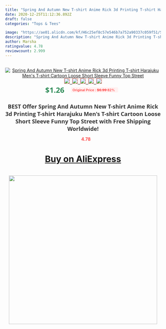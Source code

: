 ```yaml
---
title: "Spring And Autumn New T-shirt Anime Rick 3d Printing T-shirt Harajuku Men's T-shirt Cartoon Loose Short Sleeve Funny Top Street"
date: 2020-12-25T11:12:36.892Z
draft: false
categories: "Tops & Tees"

image: "https://ae01.alicdn.com/kf/H6c25ef8c57e546b7a752a90337c059f51/Spring-And-Autumn-New-T-shirt-Anime-Rick-3d-Printing-T-shirt-Harajuku-Men-s-T.jpg"
description: "Spring And Autumn New T-shirt Anime Rick 3d Printing T-shirt Harajuku Men's T-shirt Cartoon Loose Short Sleeve Funny Top Street"
author: Marsha
ratingvalue: 4.78
reviewcount: 2.999
---
```

<br>
<div style="text-align: center;">
<a href="https://s.click.aliexpress.com/e/_AaCSSp" target="_blank" rel="nofollow noopener noreferrer"><img alt="Spring And Autumn New T-shirt Anime Rick 3d Printing T-shirt Harajuku Men's T-shirt Cartoon Loose Short Sleeve Funny Top Street" class="magnifier-image" src="https://ae01.alicdn.com/kf/H6c25ef8c57e546b7a752a90337c059f51/Spring-And-Autumn-New-T-shirt-Anime-Rick-3d-Printing-T-shirt-Harajuku-Men-s-T.jpg_640x640.jpg">
<br>
<img style="border:1px solid salmon" src="https://ae01.alicdn.com/kf/H6c25ef8c57e546b7a752a90337c059f51/Spring-And-Autumn-New-T-shirt-Anime-Rick-3d-Printing-T-shirt-Harajuku-Men-s-T.jpg_120x120.jpg">&nbsp;&nbsp;<img style="border:1px solid salmon" src="https://ae01.alicdn.com/kf/H677f0dcacfd74f21a9411e240cd00e29L/Spring-And-Autumn-New-T-shirt-Anime-Rick-3d-Printing-T-shirt-Harajuku-Men-s-T.jpg_120x120.jpg">&nbsp;&nbsp;<img style="border:1px solid salmon" src="https://ae01.alicdn.com/kf/H954f5540b572428e94491d2cabd7cca7X/Spring-And-Autumn-New-T-shirt-Anime-Rick-3d-Printing-T-shirt-Harajuku-Men-s-T.jpg_120x120.jpg">&nbsp;&nbsp;<img style="border:1px solid salmon" src="https://ae01.alicdn.com/kf/H2fadfa0f097846dcb03e8db966588815x/Spring-And-Autumn-New-T-shirt-Anime-Rick-3d-Printing-T-shirt-Harajuku-Men-s-T.jpg_120x120.jpg">&nbsp;&nbsp;<img style="border:1px solid salmon" src="https://ae01.alicdn.com/kf/H35ee060147324289afcd8ba8e0b005faR/Spring-And-Autumn-New-T-shirt-Anime-Rick-3d-Printing-T-shirt-Harajuku-Men-s-T.jpg_120x120.jpg"></a></div><br0>
<div style="text-align: center;"><span style="background-color: white; border: 0px; box-sizing: border-box; color: seagreen; display: inline-block; font-family: &quot;open sans&quot; , &quot;arial&quot; , &quot;helvetica&quot; , sans-serif , &quot;heiti&quot;; font-size: 24px; font-stretch: inherit; font-weight: 700; line-height: inherit; margin: 0px 10px 0px 0px; padding: 0px; vertical-align: middle;">$1.26 </span>
<span style="background: rgb(255 , 241 , 241); border-radius: 3px; border: 0px; box-sizing: border-box; color: #ff4747; display: inline-block; font-family: inherit; font-size: 12px; font-stretch: inherit; font-style: inherit; font-variant: inherit; font-weight: 600; line-height: inherit; margin: 0px; padding: 2px 5px; transform: scale(0.9); vertical-align: middle;">Original Price : <b style="text-decoration: line-through;">$6.99 </b> 82%&nbsp;&nbsp;</span></div>
<h1 style="color: #333333; display: inline-block; font-family: &quot;open sans&quot; , &quot;arial&quot; , &quot;helvetica&quot; , sans-serif , &quot;heiti&quot;; font-size: 18px; font-stretch: inherit; font-weight: 700; text-align: center;">BEST Offer Spring And Autumn New T-shirt Anime Rick 3d Printing T-shirt Harajuku Men's T-shirt Cartoon Loose Short Sleeve Funny Top Street with Free Shipping Worldwide!</h1>
<div style="color: #ff4747; text-align: center;">
<img src="https://4.bp.blogspot.com/-M0ZcTcb-5uY/XleCXlxnR4I/AAAAAAAAAEc/OrjgMkXV1oMQFaCRZj5HQwOCBcu3w1FegCPcBGAYYCw/s1600/star.png" style="height: 15px;">&nbsp;<b>4.78</b></div>
<div class="button_cont" align="center"><a class="buynow_a" href="https://s.click.aliexpress.com/e/_AaCSSp" target="_blank" rel="nofollow noopener noreferrer"><H1>Buy on AliExpress</H1></a></div><br>
<div class="separator" style="clear: both; text-align: center;">
<img src="https://lh3.googleusercontent.com/-pTy5HemUv9M/XlePHvY0dAI/AAAAAAAAAE4/0nX5iRUoIWY8eMW9Dpxeirr157OZliDIgCLcBGAsYHQ/s1600/badge.gif" width="480">
</div>
